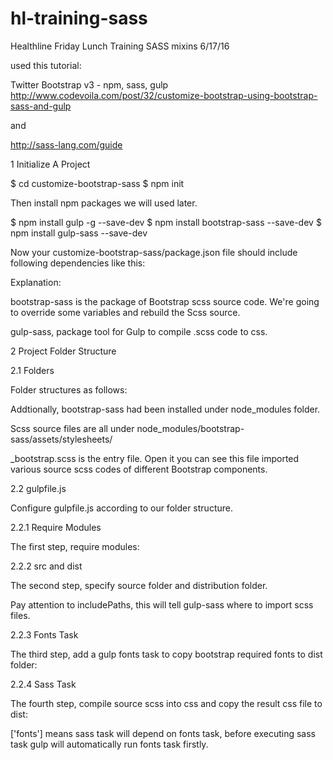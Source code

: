 # hl-training-sass
Healthline Friday Lunch Training SASS mixins
6/17/16

used this tutorial:

Twitter Bootstrap v3 - npm, sass, gulp
http://www.codevoila.com/post/32/customize-bootstrap-using-bootstrap-sass-and-gulp

and

http://sass-lang.com/guide

1 Initialize A Project

$ cd customize-bootstrap-sass
$ npm init

Then install npm packages we will used later.

$ npm install gulp -g --save-dev
$ npm install bootstrap-sass --save-dev
$ npm install gulp-sass --save-dev

Now your customize-bootstrap-sass/package.json file should include following dependencies like this:

Explanation:

bootstrap-sass is the package of Bootstrap scss source code. We're going to override some variables and rebuild the Scss source.

gulp-sass, package tool for Gulp to compile .scss code to css.

2 Project Folder Structure

2.1 Folders

Folder structures as follows:

Addtionally, bootstrap-sass had been installed under node_modules folder.


Scss source files are all under node_modules/bootstrap-sass/assets/stylesheets/

_bootstrap.scss is the entry file. Open it you can see this file imported various source scss codes of different Bootstrap components.


2.2 gulpfile.js

Configure gulpfile.js according to our folder structure.

2.2.1 Require Modules

The first step, require modules:

2.2.2 src and dist

The second step, specify source folder and distribution folder.

Pay attention to includePaths, this will tell gulp-sass where to import scss files.

2.2.3 Fonts Task

The third step, add a gulp fonts task to copy bootstrap required fonts to dist folder:

2.2.4 Sass Task

The fourth step, compile source scss into css and copy the result css file to dist:

['fonts'] means sass task will depend on fonts task, before executing sass task gulp will automatically run fonts task firstly.

